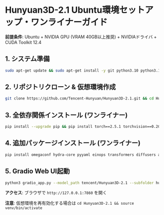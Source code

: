 # Hunyuan3D-2.1 Ubuntu環境セットアップ・ワンライナーガイド

**前提条件**: Ubuntu + NVIDIA GPU (VRAM 40GB以上推奨) + NVIDIAドライバ + CUDA Toolkit 12.4

## 1. システム準備
```bash
sudo apt-get update && sudo apt-get install -y git python3.10 python3.10-venv wget
```

## 2. リポジトリクローン & 仮想環境作成
```bash
git clone https://github.com/Tencent-Hunyuan/Hunyuan3D-2.1.git && cd Hunyuan3D-2.1 && python3.10 -m venv venv && source venv/bin/activate
```

## 3. 全依存関係インストール (ワンライナー)
```bash
pip install --upgrade pip && pip install torch==2.5.1 torchvision==0.20.1 torchaudio==2.5.1 --index-url https://download.pytorch.org/whl/cu124 && pip install -r requirements.txt && (cd hy3dpaint/custom_rasterizer && pip install -e .) && (cd hy3dpaint/DifferentiableRenderer && bash compile_mesh_painter.sh) && mkdir -p hy3dpaint/ckpt && wget https://github.com/xinntao/Real-ESRGAN/releases/download/v0.1.0/RealESRGAN_x4plus.pth -O hy3dpaint/ckpt/RealESRGAN_x4plus.pth
```

## 4. 追加パッケージインストール (ワンライナー)
```bash
pip install omegaconf hydra-core pyyaml einops transformers diffusers accelerate xformers timm safetensors huggingface-hub datasets tokenizers trimesh gradio numpy pillow opencv-python matplotlib scipy scikit-image open3d rembg plyfile imageio tqdm wandb tensorboard pymeshlab pygltflib onnxruntime xatlas
```

## 5. Gradio Web UI起動
```bash
python3 gradio_app.py --model_path tencent/Hunyuan3D-2.1 --subfolder hunyuan3d-dit-v2-1 --texgen_model_path tencent/Hunyuan3D-2.1 --low_vram_mode
```

**アクセス**: ブラウザで `http://127.0.0.1:7860` を開く

**注意**: 仮想環境を再有効化する場合は `cd Hunyuan3D-2.1 && source venv/bin/activate`
